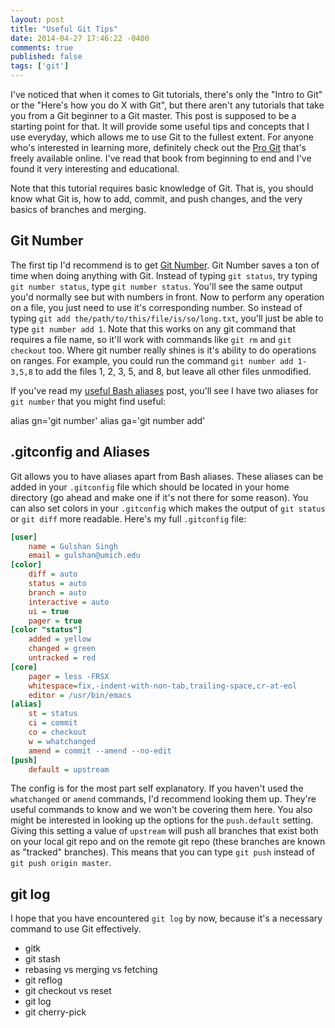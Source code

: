 ```yaml
---
layout: post
title: "Useful Git Tips"
date: 2014-04-27 17:46:22 -0400
comments: true
published: false
tags: ['git']
---
```


I've noticed that when it comes to Git tutorials, there's only the "Intro to Git" or the "Here's how you do X with Git", but there aren't any tutorials that take you from a Git beginner to a Git master. This post is supposed to be a starting point for that. It will provide some useful tips and concepts that I use everyday, which allows me to use Git to the fullest extent. For anyone who's interested in learning more, definitely check out the [Pro Git](http://git-scm.com/book) that's freely available online. I've read that book from beginning to end and I've found it very interesting and educational.

Note that this tutorial requires basic knowledge of Git. That is, you should know what Git is, how to add, commit, and push changes, and the very basics of branches and merging.

## Git Number

The first tip I'd recommend is to get [Git Number](https://github.com/holygeek/git-number). Git Number saves a ton of time when doing anything with Git. Instead of typing `git status`, try typing `git number status`, type `git number status`. You'll see the same output you'd normally see but with numbers in front. Now to perform any operation on a file, you just need to use it's corresponding number. So instead of typing `git add the/path/to/this/file/is/so/long.txt`, you'll just be able to type `git number add 1`. Note that this works on any git command that requires a file name, so it'll work with commands like `git rm` and `git checkout` too. Where git number really shines is it's ability to do operations on ranges. For example, you could run the command `git number add 1-3,5,8` to add the files 1, 2, 3, 5, and 8, but leave all other files unmodified.

If you've read my [useful Bash aliases](/posts/useful-bash-aliases) post, you'll see I have two aliases for `git number` that you might find useful:

alias gn='git number'
alias ga='git number add'

## .gitconfig and Aliases

Git allows you to have aliases apart from Bash aliases. These aliases can be added in your `.gitconfig` file which should be located in your home directory (go ahead and make one if it's not there for some reason). You can also set colors in your `.gitconfig` which makes the output of `git status` or `git diff` more readable. Here's my full `.gitconfig` file:

``` ini .gitconfig
[user]
	name = Gulshan Singh
	email = gulshan@umich.edu
[color]
	diff = auto
	status = auto
	branch = auto
	interactive = auto
	ui = true
	pager = true
[color "status"]
	added = yellow
	changed = green
	untracked = red
[core]
	pager = less -FRSX
	whitespace=fix,-indent-with-non-tab,trailing-space,cr-at-eol
	editor = /usr/bin/emacs
[alias]
	st = status
	ci = commit
	co = checkout
	w = whatchanged
	amend = commit --amend --no-edit
[push]
	default = upstream
```

The config is for the most part self explanatory. If you haven't used the `whatchanged` or `amend` commands, I'd recommend looking them up. They're useful commands to know and we won't be covering them here. You also might be interested in looking up the options for the `push.default` setting. Giving this setting a value of `upstream` will push all branches that exist both on your local git repo and on the remote git repo (these branches are known as "tracked" branches). This means that you can type `git push` instead of `git push origin master`.

## git log

I hope that you have encountered `git log` by now, because it's a necessary command to use Git effectively.

* gitk
* git stash
* rebasing vs merging vs fetching
* git reflog
* git checkout vs reset
* git log
* git cherry-pick
